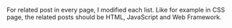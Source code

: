 For related post in every page, I modified each list. Like for example in CSS page, the related posts should be HTML, JavaScript and Web Framework.

